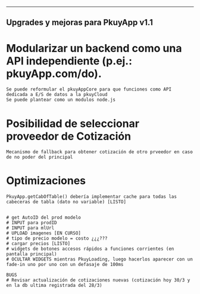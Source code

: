 ------------------------------------
Upgrades y mejoras para PkuyApp v1.1
------------------------------------
# Modularizar un backend como una API independiente (p.ej.: pkuyApp.com/do).
    Se puede reformular el pkuyAppCore para que funciones como API dedicada a E/S de datos a la pkuyCloud
    Se puede plantear como un modulos node.js
# Posibilidad de seleccionar proveedor de Cotización
    Mecanismo de fallback para obtener cotización de otro prveedor en caso de no poder del principal
# Optimizaciones
    PkuyApp.getCabOfTable() debería implementar cache para todas las cabeceras de tabla (dato no variable) [LISTO]


    # get AutoID del prod modelo
    # INPUT para prodID
    # INPUT para mlUrl
    # UPLOAD imagenes [EN CURSO]
    # tipo de precio modelo = costo ¿¿¿???
    # cargar precios [LISTO]
    # widgets de botones accesos rápidos a funciones corrientes (en pantalla principal)
    # OCULTAR WIDGETS mientras PkuyLoading, luego hacerlos aparecer con un fade-in uno por uno con un defasaje de 100ms

    BUGS
    # Revisar actualización de cotizaciones nuevas (cotización hoy 30/3 y en la db ultima registrada del 28/3)

